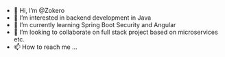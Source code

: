 - 👋 Hi, I’m @Zokero
- 👀 I’m interested in backend development in Java
- 🌱 I’m currently learning Spring Boot Security and Angular
- 💞️ I’m looking to collaborate on full stack project based on microservices etc.
- 📫 How to reach me ...

<!---
Zokero/Zokero is a ✨ special ✨ repository because its `README.md` (this file) appears on your GitHub profile.
You can click the Preview link to take a look at your changes.
--->
